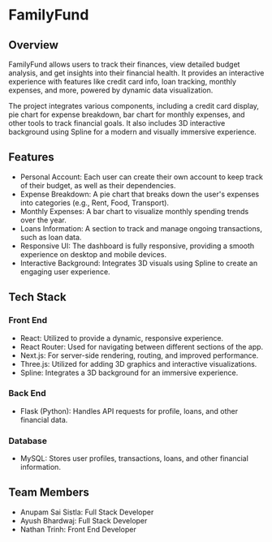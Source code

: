 # FamilyFund

## Overview

FamilyFund allows users to track their finances, view detailed budget analysis, and get insights into their financial health. It provides an interactive experience with features like credit card info, loan tracking, monthly expenses, and more, powered by dynamic data visualization.

The project integrates various components, including a credit card display, pie chart for expense breakdown, bar chart for monthly expenses, and other tools to track financial goals. It also includes 3D interactive background using Spline for a modern and visually immersive experience.

## Features

- Personal Account: Each user can create their own account to keep track of their budget, as well as their dependencies.
- Expense Breakdown: A pie chart that breaks down the user's expenses into categories (e.g., Rent, Food, Transport).
- Monthly Expenses: A bar chart to visualize monthly spending trends over the year.
- Loans Information: A section to track and manage ongoing transactions, such as loan data.
- Responsive UI: The dashboard is fully responsive, providing a smooth experience on desktop and mobile devices.
- Interactive Background: Integrates 3D visuals using Spline to create an engaging user experience.

## Tech Stack

### Front End

- React: Utilized to provide a dynamic, responsive experience.
- React Router: Used for navigating between different sections of the app.
- Next.js: For server-side rendering, routing, and improved performance.
- Three.js: Utilized for adding 3D graphics and interactive visualizations.
- Spline: Integrates a 3D background for an immersive experience.

### Back End

- Flask (Python): Handles API requests for profile, loans, and other financial data.

### Database

- MySQL: Stores user profiles, transactions, loans, and other financial information.

## Team Members

- Anupam Sai Sistla: Full Stack Developer
- Ayush Bhardwaj: Full Stack Developer
- Nathan Trinh: Front End Developer
